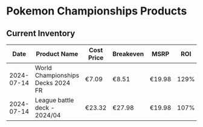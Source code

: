 # Pokemon Championships Products

## Current Inventory

| Date | Product Name | Cost Price | Breakeven | MSRP | ROI | Profit | Sale Price |
|------|--------------|------------|-----------|------|-----|---------|------------|
| 2024-07-14 | World Championships Decks 2024 FR | €7.09 | €8.51 | €19.98 | 129% | €2.07 | €10.99 |
| 2024-07-14 | League battle deck - 2024/04 | €23.32 | €27.98 | €19.98 | 107% | €1.67 | €29.99 | 